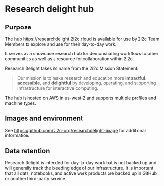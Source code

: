 
# Research delight hub

## Purpose

The hub https://researchdelight.2i2c.cloud is available for use by 2i2c Team Members to explore and use for their day-to-day work.

It serves as a showcase research hub for demonstrating workflows to other communities as well as a resource for collaboration within 2i2c.

Research Delight takes its name from the 2i2c Mission Statement:

> Our mission is to make research and education more 
> **impactful**, **accessible**, and **delightful**
> by developing, operating, and supporting infrastructure for interactive computing.

The hub is hosted on AWS in us-west-2 and supports multiple profiles and machine types.

## Images and environment

See https://github.com/2i2c-org/researchdelight-image for additional information.

## Data retention

Research Delight is intended for day-to-day work but is not backed up and will generally track the bleeding edge of our infrastructure. It is important that all data, notebooks, and active work products are backed up in GitHub or another third-party service.



